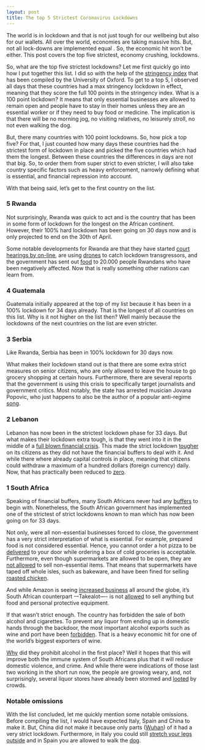 ```yaml
---
layout: post
title: The top 5 Strictest Coronavirus Lockdowns
---
```


The world is in lockdown and that is not just tough for our wellbeing but also for our wallets. All over the world, economies are taking massive hits. But, not all lock-downs are implemented equal . So, the economic hit won’t be either. This post covers the top five strictest, economy crushing, lockdowns.

So, what are the top five strictest lockdowns? Let me first quickly go into how I put together this list. I did so with the help of the [stringency index](https://www.bsg.ox.ac.uk/research/research-projects/coronavirus-government-response-tracker) that has been compiled by the University of Oxford. To get to a top 5, I observed all days that these countries had a max stringency lockdown in effect, meaning that they score the full 100 points in the stringency index. What is a 100 point lockdown? It means that only essential businesses are allowed to remain open and people have to stay in their homes unless they are an essential worker or if they need to buy food or medicine. The implication is that there will be no morning jog, no visiting relatives, no leisurely stroll, no not even walking the dog.

But, there many countries with 100 point lockdowns. So, how pick a top five? For that, I just counted how many days these countries had the strictest form of lockdown in place and picked the five countries which had them the longest. Between these countries the differences in days are not that big. So, to order them from super strict to even stricter, I will also take country specific factors such as heavy enforcement, narrowly defining what is essential, and financial repression into account.

With that being said, let’s get to the first country on the list.

### 5 Rwanda

Not surprisingly, Rwanda was quick to act and is the country that has been in some form of lockdown for the longest on the African continent. However, their 100% hard lockdown has been going on 30 days now and is only projected to end on the 30th of April.

Some notable developments for Rwanda are that they have started [court hearings by on-line](https://allafrica.com/stories/202004100078.html), are using [drones](https://www.enca.com/news/rwanda-uses-drones-help-catch-lockdown-transgressors) to catch lockdown transgressors, and the government has sent out [food](https://www.un.org/africarenewal/news/coronavirus/rwanda-deliver-free-food-20-000-households-during-coronavirus-lockdown) to 20.000 people Rwandans who have been negatively affected. Now that is really something other nations can learn from.

### 4 Guatemala

Guatemala initially appeared at the top of my list because it has been in a 100% lockdown for 34 days already. That is the longest of all countries on this list. Why is it not higher on the list then? Well mainly because the lockdowns of the next countries on the list are even stricter.

### 3 Serbia

Like Rwanda, Serbia has been in 100% lockdown for 30 days now.

What makes their lockdown stand out is that there are some extra strict measures on senior citizens, who are only allowed to leave the house to go grocery shopping at certain hours. Furthermore, there are several reports that the government is using this crisis to specifically target journalists and government critics. Most notably, the state has arrested musician Jovana Popovic, who just happens to also be the author of a popular anti-regime [song](https://youtu.be/Nq0H7mF_N1s).

### 2 Lebanon

Lebanon has now been in the strictest lockdown phase for 33 days. But what makes their lockdown extra tough, is that they went into it in the middle of a [full blown financial crisis](https://www.reuters.com/article/us-lebanon-crisis-economy-insight/starved-of-dollars-and-drowning-in-debt-lebanons-economy-sinks-fast-idUSKBN20Z1FC). This made the strict lockdown [tougher](https://www.aljazeera.com/ajimpact/war-hunger-grows-lebanon-anger-200417222253896.html) on its citizens as they did not have the financial buffers to deal with it. And while there where already capital controls in place, meaning that citizens could withdraw a maximum of a hundred dollars (foreign currency) daily. Now, that has practically been reduced to [zero](https://www.reuters.com/article/us-lebanon-crisis-banks/in-coronavirus-lockdown-lebanese-banks-turn-off-dollar-tap-for-hard-hit-depositors-idUSKBN2172HA).

### 1 South Africa

Speaking of financial buffers, many South Africans never had any [buffers](https://www.iol.co.za/saturday-star/news/we-are-starving-lockdown-hunger-is-driving-vulnerable-people-to-desperation-46869180) to begin with. Nonetheless, the South African government has implemented one of the strictest of strict lockdowns known to man which has now been going on for 33 days.

Not only, were all non-essential businesses forced to close, the government has a very strict interpretation of what is essential. For example, prepared food is not considered essential. Hence, you cannot order a hot pizza to be [delivered](https://insideguide.co.za/cape-town/delivery-coronavirus-lockdown/) to your door while ordering a box of cold groceries is acceptable. Furthermore, even though supermarkets are allowed to be open, they are [not allowed](https://www.independent.co.uk/life-style/supermarkets-what-sell-stock-buy-allowed-government-rules-a9459751.html) to sell non-essential items. That means that supermarkets have taped off whole isles, such as bakeware, and have been fined for selling [roasted chicken](https://www.businessinsider.co.za/woolworths-chicken-2020-4).

And while Amazon is seeing [increased business](https://www.democracynow.org/2020/4/7/amazon_state_island_warehouse_workers_walkout) all around the globe, it’s South African counterpart -–Takealot—- is not [allowed](https://www.takealot.com/company-news/takealot-com-lockdown-update) to sell anything but food and personal protective equipment.

If that wasn’t strict enough. The country has forbidden the sale of both alcohol and cigarettes. To prevent any liquor from ending up in domestic hands through the backdoor, the most important alcohol exports such as wine and port have been [forbidden](https://www.thedrinksbusiness.com/2020/04/south-african-wine-exports-banned-during-lockdown/). That is a heavy economic hit for one of the world’s biggest exporters of wine.

[Why](https://www.news24.com/SouthAfrica/News/sas-battle-of-the-booze-explained-20200417) did they prohibit alcohol in the first place? Well it hopes that this will improve both the immune system of South Africans plus that it will reduce domestic violence, and crime. And while there were indications of those last two working in the short run now, the people are growing weary, and, not surprisingly, several liquor stores have already been stormed and [looted](https://iafrica.com/55-people-arrested-for-looting-shops-in-cape-town/) by crowds.

### Notable omissions
With the list concluded, let me quickly mention some notable omissions. Before compiling the list, I would have expected Italy, Spain and China to make it. But, China did not make it because only parts ([Wuhan](https://time.com/5796425/china-coronavirus-lockdown/)) of it had a very strict lockdown. Furthermore, in Italy you could still [stretch your legs outside](https://www.thelocal.it/20200401/here-are-italys-new-quarantine-rules-on-jogging-walking-and-taking-kids-outside) and in Spain you are allowed to walk the [dog](https://www.france24.com/en/20200319-walking-the-dog-a-get-out-of-jail-card-in-lockdown-spain).
